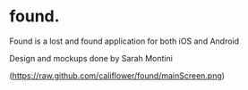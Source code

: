 # found.

Found is a lost and found application for both iOS and Android

Design and mockups done by Sarah Montini

(https://raw.github.com/califlower/found/mainScreen.png)
